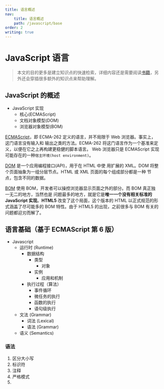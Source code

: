 ```yaml
---
title: 语言概述
nav:
    title: 语言概述
    path: /javascript/base
order: 2
writing: true
---
```


# JavaScript 语言

> 本文的目的更多是建立知识点的快速检索，详细内容还是需要阅读[书籍](https://book.douban.com/subject/35175321/)，另外还会穿插很多额外的知识点来帮助理解。

## JavaScript 的概述

-   JavaScript 实现
    -   核心(ECMAScript)
    -   文档对象模型(DOM)
    -   浏览器对象模型(BOM)

[ECMAScript](https://www.ecma-international.org/publications-and-standards/standards/ecma-262/)，即 ECMA-262 定义的语言，并不局限于 Web 浏览器。事实上，这门语言没有输入和 输出之类的方法。ECMA-262 将这门语言作为一个基准来定义，以便在它之上再构建更稳健的脚本语言。 Web 浏览器只是 ECMAScript 实现可能存在的一种`宿主环境(host environment)`。

[DOM](https://developer.mozilla.org/zh-TW/docs/Web/API/Document_Object_Model) 是一个应用编程接口(API)，用于在 HTML 中使 用扩展的 XML。DOM 将整个页面抽象为一组分层节点。HTML 或 XML 页面的每个组成部分都是一种 节点，包含不同的数据。

[BOM](https://developer.mozilla.org/zh-CN/docs/Web/API/Window) 使用 BOM，开发者可以操控浏览器显示页面之外的部分。而 BOM 真正独一无二的地方，当然也是 问题最多的地方，就是它是**唯一一个没有相关标准的 JavaScript 实现**。**HTML5** 改变了这个局面，这个版本的 HTML 以正式规范的形式涵盖了尽可能多的 BOM 特性。由于 HTML5 的出现，之前很多与 BOM 有关的问题都迎刃而解了。

## 语言基础（基于 ECMAScript 第 6 版）

-   Javascript
    -   运行时 (Runtime)
        -   数据结构
            -   类型
                -   对象
            -   实例
                -   应用和机制
        -   执行过程（算法）
            -   事件循环
            -   微任务的执行
            -   函数的执行
            -   语句级执行
    -   文法 (Grammar)
        -   词法 (Lexical)
        -   语法 (Grammar)
    -   语义 (Semantics)

### 语法

1. 区分大小写
2. 标识符
3. 注释
4. 严格模式
5.
